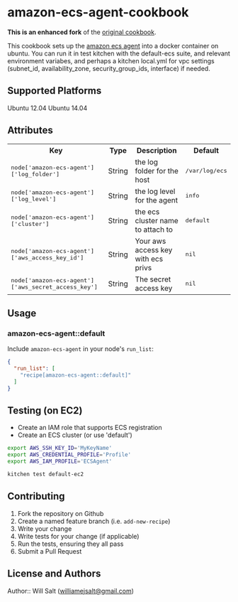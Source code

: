 # amazon-ecs-agent-cookbook

**This is an enhanced fork** of the [original cookbook](https://github.com/willejs/chef-amazon-ecs-agent).

This cookbook sets up the [amazon ecs agent](https://github.com/aws/amazon-ecs-agent) into a docker container on ubuntu.
You can run it in test kitchen with the default-ecs suite, and relevant environment variabes, and perhaps a kitchen local.yml for vpc settings (subnet_id, availability_zone, security_group_ids, interface) if needed.

## Supported Platforms

Ubuntu 12.04
Ubuntu 14.04

## Attributes

<table>
  <tr>
    <th>Key</th>
    <th>Type</th>
    <th>Description</th>
    <th>Default</th>
  </tr>
  <tr>
    <td><tt>node['amazon-ecs-agent']['log_folder']</tt></td>
    <td>String</td>
    <td>the log folder for the host</td>
    <td><tt>/var/log/ecs</tt></td>
  </tr>
  <tr>
    <td><tt>node['amazon-ecs-agent']['log_level']</tt></td>
    <td>String</td>
    <td>the log level for the agent</td>
    <td><tt>info</td>
  </tr>
  <tr>
    <td><tt>node['amazon-ecs-agent']['cluster']</tt></td>
    <td>String</td>
    <td>the ecs cluster name to attach to</td>
    <td><tt>default</tt></td>
  </tr>
  <tr>
    <td><tt>node['amazon-ecs-agent']['aws_access_key_id']</tt></td>
    <td>String</td>
    <td>Your aws access key with ecs privs</td>
    <td><tt>nil</tt></td>
  </tr>
  <tr>
    <td><tt>node['amazon-ecs-agent']['aws_secret_access_key']</tt></td>
    <td>String</td>
    <td>The secret access key</td>
    <td><tt>nil</tt></td>
  </tr>
</table>

## Usage

### amazon-ecs-agent::default

Include `amazon-ecs-agent` in your node's `run_list`:

```json
{
  "run_list": [
    "recipe[amazon-ecs-agent::default]"
  ]
}
```

## Testing (on EC2)

* Create an IAM role that supports ECS registration
* Create an ECS cluster (or use 'default')

```sh
export AWS_SSH_KEY_ID='MyKeyName'
export AWS_CREDENTIAL_PROFILE='Profile'
export AWS_IAM_PROFILE='ECSAgent'

kitchen test default-ec2
```

## Contributing

1. Fork the repository on Github
2. Create a named feature branch (i.e. `add-new-recipe`)
3. Write your change
4. Write tests for your change (if applicable)
5. Run the tests, ensuring they all pass
6. Submit a Pull Request

## License and Authors

Author:: Will Salt (<williamejsalt@gmail.com>)
